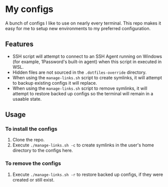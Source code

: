 # My configs

A bunch of configs I like to use on nearly every terminal. This repo makes it easy for me to setup new environments to my preferred configuration.

## Features

- SSH script will attempt to connect to an SSH Agent running on Windows (for example, 1Password's built-in agent) when this script in executed in WSL.
- Hidden files are not sourced in the `.dotfiles-override` directory.
- When using the `manage-links.sh` script to create symlinks, it will attempt to backup existing configs it will replace.
- When using the `manage-links.sh` script to remove symlinks, it will attempt to restore backed up configs so the terminal will remain in a usaable state.

## Usage

### To install the configs

1. Clone the repo.
2. Execute `./manage-links.sh -c` to create symlinks in the user's home directory to the configs here.

### To remove the configs
1. Execute `./manage-links.sh -r` to restore backed up configs, if they were created or still exist.
